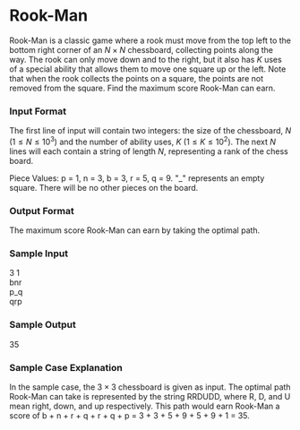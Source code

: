 # Rook-Man

Rook-Man is a classic game where a rook must move from the top left to the bottom right corner of an $N \times N$ chessboard, collecting points along the way. The rook can only move down and to the right, but it also has $K$ uses of a special ability that allows them to move one square up or the left. Note that when the rook collects the points on a square, the points are not removed from the square. Find the maximum score Rook-Man can earn.

### Input Format

The first line of input will contain two integers: the size of the chessboard, $N$ $\left(1 \leq N \leq 10^3 \right)$ and the number of ability uses, $K$ $\left(1 \leq K \leq 10^2 \right)$. The next $N$ lines will each contain a string of length $N$, representing a rank of the chess board.

Piece Values: p = 1, n = 3, b = 3, r = 5, q = 9. "_" represents an empty square. There will be no other pieces on the board.

### Output Format

The maximum score Rook-Man can earn by taking the optimal path.

### Sample Input

$3$ $1$  
bnr  
p_q  
qrp

### Sample Output

$35$

### Sample Case Explanation

In the sample case, the $3 \times 3$ chessboard is given as input. The optimal path Rook-Man can take is represented by the string RRDUDD, where R, D, and U mean right, down, and up respectively. This path would earn Rook-Man a score of b + n + r + q + r + q + p = 3 + 3 + 5 + 9 + 5 + 9 + 1 = 35.